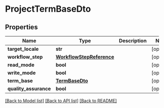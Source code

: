 # ProjectTermBaseDto

## Properties
Name | Type | Description | Notes
------------ | ------------- | ------------- | -------------
**target_locale** | **str** |  | [optional] 
**workflow_step** | [**WorkflowStepReference**](WorkflowStepReference.md) |  | [optional] 
**read_mode** | **bool** |  | [optional] 
**write_mode** | **bool** |  | [optional] 
**term_base** | [**TermBaseDto**](TermBaseDto.md) |  | [optional] 
**quality_assurance** | **bool** |  | [optional] 

[[Back to Model list]](../README.md#documentation-for-models) [[Back to API list]](../README.md#documentation-for-api-endpoints) [[Back to README]](../README.md)

